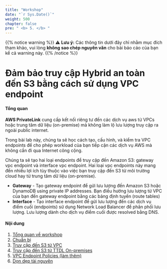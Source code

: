 ```yaml
---
title: "Workshop"
date: "`r Sys.Date()`"
weight: 500
chapter: false
pre: " <b> 5. </b> "
---
```


{{% notice warning %}}
⚠️ **Lưu ý:** Các thông tin dưới đây chỉ nhằm mục đích tham khảo, vui lòng **không sao chép nguyên văn** cho bài báo cáo của bạn kể cả warning này.
{{% /notice %}}


# Đảm bảo truy cập Hybrid an toàn đến S3 bằng cách sử dụng VPC endpoint

#### Tổng quan

**AWS PrivateLink** cung cấp kết nối riêng tư đến các dịch vụ aws từ VPCs hoặc trung tâm dữ liệu (on-premise) mà không làm lộ lưu lượng truy cập ra ngoài public internet.

Trong bài lab này, chúng ta sẽ học cách tạo, cấu hình, và kiểm tra VPC endpoints để cho phép workload của bạn tiếp cận các dịch vụ AWS mà không cần đi qua Internet công cộng.

Chúng ta sẽ tạo hai loại endpoints để truy cập đến Amazon S3: gateway vpc endpoint và interface vpc endpoint. Hai loại vpc endpoints này mang đến nhiều lợi ích tùy thuộc vào việc bạn truy cập đến S3 từ môi trường cloud hay từ trung tâm dữ liệu (on-premise).
+ **Gateway** - Tạo gateway endpoint để gửi lưu lượng đến Amazon S3 hoặc DynamoDB using private IP addresses. Bạn điều hướng lưu lượng từ VPC của bạn đến gateway endpoint bằng các bảng định tuyến (route tables)
+ **Interface** - Tạo interface endpoint để gửi lưu lượng đến các dịch vụ điểm cuối (endpoints) sử dụng Network Load Balancer để phân phối lưu lượng. Lưu lượng dành cho dịch vụ điểm cuối được resolved bằng DNS.

#### Nội dung

1. [Tổng quan về workshop](5.1-Workshop-overview/)
2. [Chuẩn bị](5.2-Prerequiste/)
3. [Truy cập đến S3 từ VPC](5.3-S3-vpc/)
4. [Truy cập đến S3 từ TTDL On-premises](5.4-S3-onprem/)
5. [VPC Endpoint Policies (làm thêm)](5.5-Policy/)
6. [Dọn dẹp tài nguyên](5.6-Cleanup/)